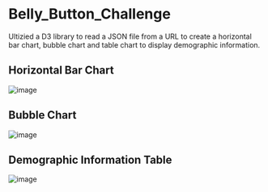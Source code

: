 # Belly_Button_Challenge

Ultizied a D3 library to read a JSON file from a URL to create a horizontal bar chart, bubble chart and table chart to display demographic information.

## Horizontal Bar Chart

![image](https://user-images.githubusercontent.com/115186079/228951426-fddae2b4-8784-42f8-867a-9ca736e00d57.png)


## Bubble Chart

![image](https://user-images.githubusercontent.com/115186079/228951081-f0dab947-f800-4dd1-ba9d-b06a0fb80d91.png)


## Demographic Information Table

![image](https://user-images.githubusercontent.com/115186079/228951322-d556efda-9c0a-4e76-9e58-3b52fcb1e037.png)
